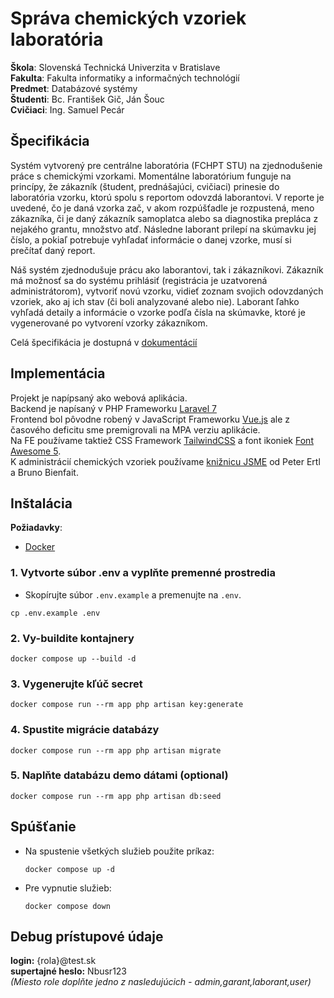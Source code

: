 # Správa chemických vzoriek laboratória

__Škola__: Slovenská Technická Univerzita v Bratislave<br/>
__Fakulta__: Fakulta informatiky a informačných technológií<br/>
__Predmet__: Databázové systémy<br/>
__Študenti__: Bc. František Gič, Ján Šouc<br/>
__Cvičiaci__: Ing. Samuel Pecár<br/>

<div style="page-break-after: always;"></div>

## Špecifikácia
<p>
Systém vytvorený pre centrálne laboratória (FCHPT STU) na zjednodušenie práce s chemickými vzorkami.
Momentálne laboratórium funguje na princípy, že zákazník (študent, prednášajúci, cvičiaci) prinesie do laboratória vzorku, ktorú spolu s reportom odovzdá laborantovi.
V reporte je uvedené, čo je daná vzorka zač, v akom rozpúšťadle je rozpustená, meno zákazníka, či je daný zákazník samoplatca alebo sa diagnostika prepláca z nejakého grantu, množstvo atď.
Následne laborant prilepí na skúmavku jej číslo, a pokiaľ potrebuje vyhľadať informácie o danej vzorke, musí si prečítať daný report.

Náš systém zjednodušuje prácu ako laborantovi, tak i zákazníkovi.
Zákazník má možnosť sa do systému prihlásiť (registrácia je uzatvorená administrátorom), vytvoriť novú vzorku, vidieť zoznam svojich odovzdaných vzoriek, ako aj ich stav (či boli analyzované alebo nie).
Laborant ľahko vyhľadá detaily a informácie o vzorke podľa čísla na skúmavke, ktoré je vygenerované po vytvorení vzorky zákazníkom.

Celá špecifikácia je dostupná v [dokumentácií](doc/README.md)
</p>

<div style="page-break-after: always;"></div>

## Implementácia

<p>

Projekt je napípsaný ako webová aplikácia.<br/>
Backend je napísaný v PHP Frameworku [Laravel 7](https://laravel.com)<br/>
Frontend bol pôvodne robený v JavaScript Frameworku [Vue.js](https://vuejs.org) ale z časového deficitu sme premigrovali na MPA verziu aplikácie.<br/>
Na FE používame taktiež CSS Framework [TailwindCSS](https://tailwindcss.com/)
a font ikoniek [Font Awesome 5](https://fontawesome.com/).<br/>
K administrácií chemických vzoriek používame [knižnicu JSME](https://peter-ertl.com/jsme/) od Peter Ertl a Bruno Bienfait.

</p>

<div style="page-break-after: always;"></div>

## Inštalácia
__Požiadavky__:
- [Docker](https://www.docker.com/get-started/)


### 1. Vytvorte súbor .env a vyplňte premenné prostredia

- Skopírujte súbor `.env.example` a premenujte na `.env`.

```shell
cp .env.example .env
```
  
### 2. Vy-buildite kontajnery

  ```shell
  docker compose up --build -d
  ```

### 3. Vygenerujte kľúč secret

  ```shell
  docker compose run --rm app php artisan key:generate
  ```

### 4. Spustite migrácie databázy

  ```shell
  docker compose run --rm app php artisan migrate
  ```

### 5. Naplňte databázu demo dátami (optional)

  ```shell
  docker compose run --rm app php artisan db:seed
  ```

## Spúšťanie

- Na spustenie všetkých služieb použite príkaz:

  ```shell
  docker compose up -d
  ```

- Pre vypnutie služieb:

  ```shell
  docker compose down
  ```


## Debug prístupové údaje

__login:__ {rola}@test.sk<br/>
__supertajné heslo:__ Nbusr123<br/>
_(Miesto role doplňte jedno z nasledujúcich - admin,garant,laborant,user)_
